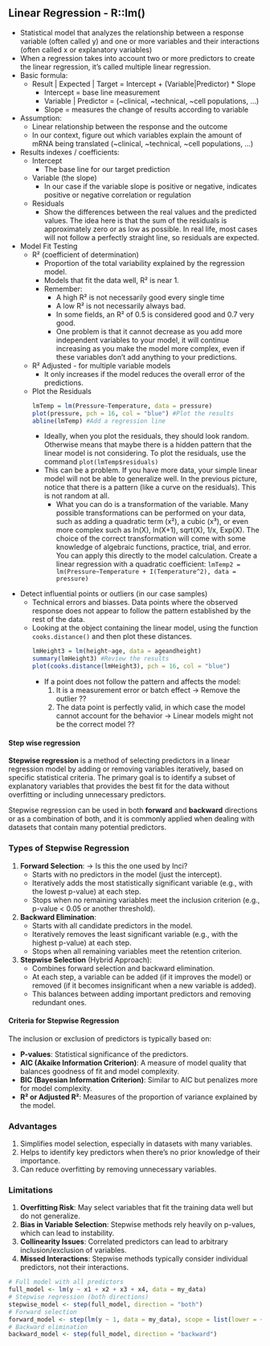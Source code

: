 ## Linear Regression - R::lm()
- Statistical model that analyzes the relationship between a response variable (often called y) and one or more variables and their interactions (often called x or explanatory variables)
- When a regression takes into account two or more predictors to create the linear regression, it’s called multiple linear regression.
- Basic formula:
	- Result | Expected | Target = Intercept + (Variable|Predictor) * Slope
		- Intercept = base line measurement
		- Variable | Predictor =  (~clinical, ~technical, ~cell populations, ...)
		- Slope = measures the change of results according to variable
- Assumption:
	- Linear relationship between the response and the outcome
	- In our context, figure out which variables explain the amount of mRNA being translated (~clinical, ~technical, ~cell populations, ...)
- Results indexes / coefficients:
	- Intercept 
		- The base line for our target prediction
	- Variable (the slope)
		- In our case if the variable slope is positive or negative, indicates positive or negative correlation or regulation
	- Residuals
		- Show the differences between the real values and the predicted values. The idea here is that the sum of the residuals is approximately zero or as low as possible. In real life, most cases will not follow a perfectly straight line, so residuals are expected.
- Model Fit Testing
	- R² (coefficient of determination)
		- Proportion of the total variability explained by the regression model.
		- Models that fit the data well, R² is near 1.
		- Remember: 
			- A high R² is not necessarily good every single time 
			- A low R² is not necessarily always bad. 
			- In some fields, an R² of 0.5 is considered good and 0.7 very good.
			- One problem is that it cannot decrease as you add more independent variables to your model, it will continue increasing as you make the model more complex, even if these variables don’t add anything to your predictions. 
	- R² Adjusted - for multiple variable models 
		- It only increases if the model reduces the overall error of the predictions.
	- Plot the Residuals
		```r
		lmTemp = lm(Pressure~Temperature, data = pressure) 
		plot(pressure, pch = 16, col = "blue") #Plot the results
		abline(lmTemp) #Add a regression line
		```
		* Ideally, when you plot the residuals, they should look random. Otherwise means that maybe there is a hidden pattern that the linear model is not considering. To plot the residuals, use the command `plot(lmTemp$residuals)`
		* This can be a problem. If you have more data, your simple linear model will not be able to generalize well. In the previous picture, notice that there is a pattern (like a curve on the residuals). This is not random at all. 
			* What you can do is a transformation of the variable. Many possible transformations can be performed on your data, such as adding a quadratic term (x²), a cubic (x³), or even more complex such as ln(X), ln(X+1), sqrt(X), 1/x, Exp(X). The choice of the correct transformation will come with some knowledge of algebraic functions, practice, trial, and error. You can apply this directly to the model calculation. Create a linear regression with a quadratic coefficient:
				`lmTemp2 = lm(Pressure~Temperature + I(Temperature^2), data = pressure)`
* Detect influential points or outliers (in our case samples)
	* Technical errors and biasses. Data points where the observed response does not appear to follow the pattern established by the rest of the data.
	* Looking at the object containing the linear model, using the function `cooks.distance()` and then plot these distances. 
		```r
		lmHeight3 = lm(height~age, data = ageandheight)
		summary(lmHeight3) #Review the results
		plot(cooks.distance(lmHeight3), pch = 16, col = "blue") 
		```
		* If a point does not follow the pattern and affects the model:
			1. It is a measurement error or batch effect
				-> Remove the outlier ??
			1. The data point is perfectly valid, in which case the model cannot account for the behavior 
				-> Linear models might not be the correct model ??
#### Step wise regression
**Stepwise regression** is a method of selecting predictors in a linear regression model by adding or removing variables iteratively, based on specific statistical criteria. The primary goal is to identify a subset of explanatory variables that provides the best fit for the data without overfitting or including unnecessary predictors.

Stepwise regression can be used in both **forward** and **backward** directions or as a combination of both, and it is commonly applied when dealing with datasets that contain many potential predictors.
### **Types of Stepwise Regression**

1. **Forward Selection**: -> Is this the one used by Inci?
    - Starts with no predictors in the model (just the intercept).
    - Iteratively adds the most statistically significant variable (e.g., with the lowest p-value) at each step.
    - Stops when no remaining variables meet the inclusion criterion (e.g., p-value < 0.05 or another threshold).
2. **Backward Elimination**:
    - Starts with all candidate predictors in the model.
    - Iteratively removes the least significant variable (e.g., with the highest p-value) at each step.
    - Stops when all remaining variables meet the retention criterion.
3. **Stepwise Selection** (Hybrid Approach):
    - Combines forward selection and backward elimination.
    - At each step, a variable can be added (if it improves the model) or removed (if it becomes insignificant when a new variable is added).
    - This balances between adding important predictors and removing redundant ones.
#### **Criteria for Stepwise Regression**

The inclusion or exclusion of predictors is typically based on:

- **P-values**: Statistical significance of the predictors.
- **AIC (Akaike Information Criterion)**: A measure of model quality that balances goodness of fit and model complexity.
- **BIC (Bayesian Information Criterion)**: Similar to AIC but penalizes more for model complexity.
- **R² or Adjusted R²**: Measures of the proportion of variance explained by the model.
### **Advantages**

1. Simplifies model selection, especially in datasets with many variables.
2. Helps to identify key predictors when there’s no prior knowledge of their importance.
3. Can reduce overfitting by removing unnecessary variables.
### **Limitations**

1. **Overfitting Risk**: May select variables that fit the training data well but do not generalize.
2. **Bias in Variable Selection**: Stepwise methods rely heavily on p-values, which can lead to instability.
3. **Collinearity Issues**: Correlated predictors can lead to arbitrary inclusion/exclusion of variables.
4. **Missed Interactions**: Stepwise methods typically consider individual predictors, not their interactions.

```R
# Full model with all predictors 
full_model <- lm(y ~ x1 + x2 + x3 + x4, data = my_data) 
# Stepwise regression (both directions) 
stepwise_model <- step(full_model, direction = "both") 
# Forward selection 
forward_model <- step(lm(y ~ 1, data = my_data), scope = list(lower = ~1, upper = ~x1 + x2 + x3 + x4), direction = "forward") 
# Backward elimination 
backward_model <- step(full_model, direction = "backward")
```